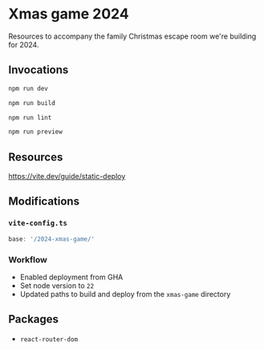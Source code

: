 # Xmas game 2024

Resources to accompany the family Christmas escape room we're building for 2024.

## Invocations

```bash
npm run dev
```

```bash
npm run build
```

```bash
npm run lint
```

```bash
npm run preview
```

## Resources

https://vite.dev/guide/static-deploy

## Modifications

### `vite-config.ts`

```ts
base: '/2024-xmas-game/'
```

### Workflow

* Enabled deployment from GHA
* Set node version to `22`
* Updated paths to build and deploy from the `xmas-game` directory

## Packages

* `react-router-dom`

